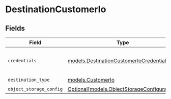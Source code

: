 # DestinationCustomerIo


## Fields

| Field                                                                                    | Type                                                                                     | Required                                                                                 | Description                                                                              |
| ---------------------------------------------------------------------------------------- | ---------------------------------------------------------------------------------------- | ---------------------------------------------------------------------------------------- | ---------------------------------------------------------------------------------------- |
| `credentials`                                                                            | [models.DestinationCustomerIoCredentials](../models/destinationcustomeriocredentials.md) | :heavy_check_mark:                                                                       | Enter the site ID and API key to authenticate.                                           |
| `destination_type`                                                                       | [models.CustomerIo](../models/customerio.md)                                             | :heavy_check_mark:                                                                       | N/A                                                                                      |
| `object_storage_config`                                                                  | [Optional[models.ObjectStorageConfiguration]](../models/objectstorageconfiguration.md)   | :heavy_minus_sign:                                                                       | N/A                                                                                      |